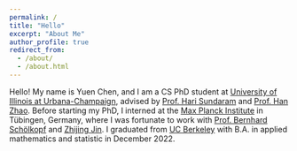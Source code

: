 ```yaml
---
permalink: /
title: "Hello"
excerpt: "About Me"
author_profile: true
redirect_from: 
  - /about/
  - /about.html
---
```


Hello! My name is Yuen Chen, and I am a CS PhD student at <a href="https://cs.illinois.edu/" target="_blank">University of Illinois at Urbana-Champaign</a>, advised by <a href="http://sundaram.cs.illinois.edu/" target="_blank">Prof. Hari Sundaram</a> and <a href="http://https://hanzhaoml.github.io/" target="_blank">Prof. Han Zhao</a>. Before starting my PhD, I interned at the <a href="https://ei.is.mpg.de/" target="_blank">Max Planck Institute</a> in Tübingen, Germany, where I was fortunate to work with <a href="https://scholar.google.com/citations?user=DZ-fHPgAAAAJ" target="_blank">Prof. Bernhard Schölkopf</a> and <a href="https://zhijing-jin.com/fantasy/" target="_blank">Zhijing Jin</a>. I graduated from <a href="https://www.berkeley.edu/" target="_blank">UC Berkeley</a> with B.A. in applied mathematics and statistic in December 2022.
